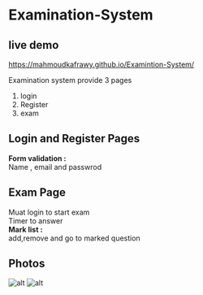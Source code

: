 # Examination-System

## live demo
https://mahmoudkafrawy.github.io/Examintion-System/

Examination system provide 3 pages
1. login 
2. Register
3. exam

## Login and Register Pages
**Form validation :** <br>
Name , email and passwrod

## Exam Page
Muat login to start exam <br>
Timer to answer <br>
**Mark list :** <br>
add,remove and go to marked question

## Photos
![alt](https://www7.0zz0.com/2022/06/19/19/264187988.jpg)
![alt](https://www7.0zz0.com/2022/06/19/19/544778389.jpg)
